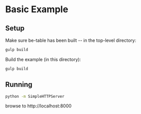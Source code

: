# Basic Example

## Setup

Make sure be-table has been built -- in the top-level directory:
```sh
gulp build
```

Build the example (in this directory):
```sh
gulp build
```

## Running
```sh
python -m SimpleHTTPServer
```

browse to http://localhost:8000
